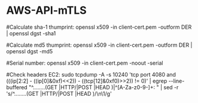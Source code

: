 # AWS-API-mTLS

#Calculate sha-1 thumprint: 
openssl x509 -in client-cert.pem -outform DER | openssl dgst -sha1

#Calculate md5 thumprint: 
openssl x509 -in client-cert.pem -outform DER | openssl dgst -md5

#Serial number: 
openssl x509 -in client-cert.pem -noout -serial

#Check headers EC2: 
sudo tcpdump -A -s 10240 'tcp port 4080 and (((ip[2:2] - ((ip[0]&0xf)<<2)) - ((tcp[12]&0xf0)>>2)) != 0)' | egrep --line-buffered "^........(GET |HTTP/|POST |HEAD )|^[A-Za-z0-9-]+: " | sed -r 's/^........(GET |HTTP/|POST |HEAD )/\n\1/g'
